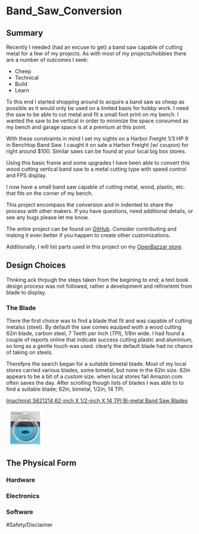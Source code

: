 # Band_Saw_Conversion

## Summary
Recently I needed (had an excuse to get) a band saw capable of cutting metal for a few of my projects. As with most of my projects/hobbies there are a number of outcomes I seek:

* Cheep
* Technical
* Build
* Learn

To this end I started shopping around to acquire a band saw as cheap as possible as it would only be used on a limited basis for hobby work. I need the saw to be able to cut metal and fit a small foot print on my bench. I wanted the saw to be vertical in order to minimize the space consumed as my bench and garage space is at a premium at this point.

With these constraints in mind I set my sights on a Harbor Freight 1/3 HP 9 in Benchtop Band Saw. I caught it on sale a Harbor Freight (w/ coupon) for right around $100. Similar saws can be found at your local big box stores.

Using this basic frame and some upgrades I have been able to convert this wood cutting vertical band saw to a metal cutting type with speed control and FPS display.

I now have a small band saw capable of cutting metal, wood, plastic, etc. that fits on the corner of my bench.

This project encompass the conversion and in indented to share the process with other makers. If you have questions, need additional details, or see any bugs please let me know.

The entire project can be found on [GitHub](https://github.com/PotatoX/Band_Saw_Conversion/). Consider contributing and making it even better if you happen to create other customizations.

Additionally, I will list parts used in this project on my [OpenBazzar store](https://openbazaar.com/store/QmVFRGwApdcef56Be7FPXnXQaB79rYrve3otFsrWvSwbAu).

## Design Choices
Thnking ack thrpugh the steps taken from the begining to end; a text book design process was not followed, rather a development and refine!emt from blade to display.

### The Blade
There the first choice was to find a blade that fit and was capable of cutting metalss (steel). By default the saw comes equiped woth a wood cutting 62in blade, carbon steel, 7 Teeth per Inch (*TPI*), 1/8in wide. I had found a couple of reports online that indicate success cutting plastic and aluminium, so long as a gentle touch was used. clearly the default blade had no chance of taking on steels.

Therefpre the search began for a suitable bimetal blade. Most of my local stores carried various blades, some bimetal, but none in the 62in size. 62in appears to be a bit of a *custom* size. when local stores fail Amazon.com often saves the day. After scrolling though lists of blades I was able to to find a suitable blade; 62in, bimetal, 1/2in, 14 TPI.

[Imachinist S621214 62-inch X 1/2-inch X 14 TPI Bi-metal Band Saw Blades](https://www.amazon.com/gp/product/B010G9IJG6)

<img src="https://github.com/PotatoX/Band_Saw_Conversion/blob/master/Pictures/91MzAdiISML._SL1500_.jpg" width="20%" height="20%">

## The Physical Form

### Hardware

### Electronics

### Software

#Safety/Disclaimer
